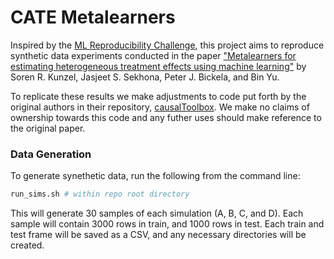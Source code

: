 # CATE Metalearners

Inspired by the [ML Reproducibility Challenge](https://paperswithcode.com/rc2020), this project aims to reproduce synthetic data experiments conducted in the paper ["Metalearners for estimating heterogeneous treatment effects using machine learning"](https://www.pnas.org/content/pnas/116/10/4156.full.pdf) by Soren R. Kunzel, Jasjeet S. Sekhona, Peter J. Bickela, and Bin Yu. 

To replicate these results we make adjustments to code put forth by the original authors in their repository, [causalToolbox](https://github.com/soerenkuenzel/causalToolbox). We make no claims of ownership towards this code and any futher uses should make reference to the original paper.


### Data Generation
To generate synethetic data, run the following from the command line:
```bash
run_sims.sh # within repo root directory
```
This will generate 30 samples of each simulation (A, B, C, and D). Each sample will contain 3000 rows in train, and 1000 rows in test. Each train and test frame will be saved as a CSV, and any necessary directories will be created.
